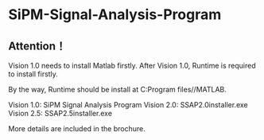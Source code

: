 # SiPM-Signal-Analysis-Program

## Attention！
Vision 1.0 needs to install Matlab firstly. After Vision 1.0, Runtime is required to install firstly.

By the way, Runtime should be install at C:Program files//MATLAB.

Vision 1.0: SiPM Signal Analysis Program
Vision 2.0: SSAP2.0installer.exe
Vision 2.5: SSAP2.5installer.exe

More details are included in the brochure.
